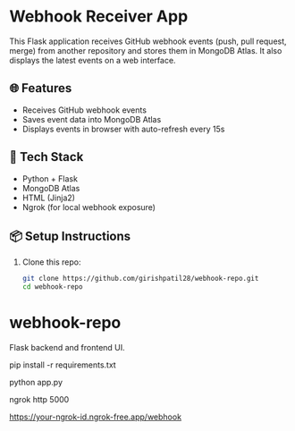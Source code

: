 # Webhook Receiver App

This Flask application receives GitHub webhook events (push, pull request, merge) from another repository and stores them in MongoDB Atlas. It also displays the latest events on a web interface.

## 🌐 Features

- Receives GitHub webhook events
- Saves event data into MongoDB Atlas
- Displays events in browser with auto-refresh every 15s

## 🚀 Tech Stack

- Python + Flask
- MongoDB Atlas
- HTML (Jinja2)
- Ngrok (for local webhook exposure)

## 📦 Setup Instructions

1. Clone this repo:
   ```bash
   git clone https://github.com/girishpatil28/webhook-repo.git
   cd webhook-repo
# webhook-repo
Flask backend and frontend UI.

pip install -r requirements.txt

python app.py

ngrok http 5000

https://your-ngrok-id.ngrok-free.app/webhook
